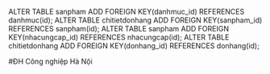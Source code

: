 

ALTER TABLE sanpham ADD FOREIGN KEY(danhmuc_id) REFERENCES danhmuc(id);
ALTER TABLE chitietdonhang ADD FOREIGN KEY(sanpham_id) REFERENCES sanpham(id);
ALTER TABLE sanpham ADD FOREIGN KEY(nhacungcap_id) REFERENCES nhacungcap(id);
ALTER TABLE chitietdonhang ADD FOREIGN KEY(donhang_id) REFERENCES donhang(id);





#ĐH Công nghiệp Hà Nội
